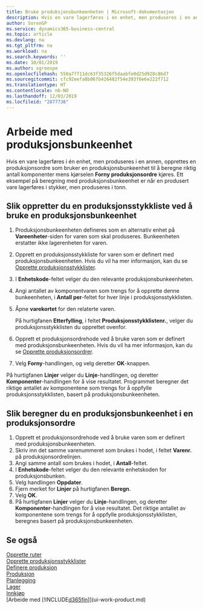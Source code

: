 ```yaml
---
title: Bruke produksjonsbunkeenheten | Microsoft-dokumentasjon
description: Hvis en vare lagerføres i én enhet, men produseres i en annen, må produksjonsordren bruke en produksjonsbunkeenhet til å beregne riktig antall komponenter. Ett eksempel på beregning med produksjonsbunkeenhet er når en produsert vare lagerføres i stykker, men produseres i tonn.
author: SorenGP
ms.service: dynamics365-business-central
ms.topic: article
ms.devlang: na
ms.tgt_pltfrm: na
ms.workload: na
ms.search.keywords: ''
ms.date: 10/01/2019
ms.author: sgroespe
ms.openlocfilehash: 550a7ff11dc63f35326f5daabfe0d25d928c86d7
ms.sourcegitcommit: cfc92eefa8b06fb426482f54e393f0e6e222f712
ms.translationtype: HT
ms.contentlocale: nb-NO
ms.lasthandoff: 12/03/2019
ms.locfileid: "2877738"
---
```

# <a name="work-with-manufacturing-batch-units-of-measure"></a>Arbeide med produksjonsbunkeenhet
Hvis en vare lagerføres i én enhet, men produseres i en annen, opprettes en produksjonsordre som bruker en produksjonsbunkeenhet til å beregne riktig antall komponenter mens kjørselen **Forny produksjonsordre** kjøres. Ett eksempel på beregning med produksjonsbunkeenhet er når en produsert vare lagerføres i stykker, men produseres i tonn.  

## <a name="to-create-a-production-bom-using-a-batch-unit-of-measure"></a>Slik oppretter du en produksjonsstykkliste ved å bruke en produksjonsbunkeenhet  
1.  Produksjonsbunkeenheten defineres som en alternativ enhet på **Vareenheter**-siden for varen som skal produseres. Bunkeenheten erstatter ikke lagerenheten for varen.  
2.  Opprett en produksjonsstykkliste for varen som er definert med produksjonsbunkeenheten. Hvis du vil ha mer informasjon, kan du se [Opprette produksjonsstykklister](production-how-to-create-production-boms.md).  
3.  I **Enhetskode**-feltet velger du den relevante produksjonsbunkeenheten.  
4.  Angi antallet av komponentvaren som trengs for å opprette denne bunkeenheten, i **Antall per**-feltet for hver linje i produksjonsstykklisten.  
5.  Åpne **varekortet** for den relaterte varen.  

    På hurtigfanen **Etterfylling**, i feltet **Produksjonsstykklistenr.**, velger du produksjonsstykklisten du opprettet ovenfor.  
6.  Opprett et produksjonsordrehode ved å bruke varen som er definert med produksjonsbunkeenheten. Hvis du vil ha mer informasjon, kan du se [Opprette produksjonsordrer](production-how-to-create-production-orders.md).  
7.  Velg **Forny**-handlingen, og velg deretter **OK**-knappen.  

På hurtigfanen **Linjer** velger du **Linje**-handlingen, og deretter **Komponenter**-handlingen for å vise resultatet. Programmet beregner det riktige antallet av komponentene som trengs for å oppfylle produksjonsstykklisten, basert på produksjonsbunkeenheten.  

## <a name="to-calculate-a-manufacturing-batch-unit-of-measure-on-a-production-order"></a>Slik beregner du en produksjonsbunkeenhet i en produksjonsordre  
1.  Opprett et produksjonsordrehode ved å bruke varen som er definert med produksjonsbunkeenheten.  
2.  Skriv inn det samme varenummeret som brukes i hodet, i feltet **Varenr.** på produksjonsordrelinjen.  
3.  Angi samme antall som brukes i hodet, i **Antall**-feltet.  
4.  I **Enhetskode**-feltet velger du den relevante enhetskoden for produksjonsbunken.  
5.  Velg handlingen **Oppdater**.
6.  Fjern merket for **Linjer** på hurtigfanen **Beregn**.  
7.  Velg **OK**.  
8.  På hurtigfanen **Linjer** velger du **Linje**-handlingen, og deretter **Komponenter**-handlingen for å vise resultatet. Det riktige antallet av komponentene som trengs for å oppfylle produksjonsstykklisten, beregnes basert på produksjonsbunkeenheten.  

## <a name="see-also"></a>Se også  
[Opprette ruter](production-how-to-create-routings.md)  
[Opprette produksjonsstykklister](production-how-to-create-production-boms.md)     
[Definere produksjon](production-configure-production-processes.md)  
[Produksjon](production-manage-manufacturing.md)    
[Planlegging](production-planning.md)   
[Lager](inventory-manage-inventory.md)  
[Innkjøp](purchasing-manage-purchasing.md)  
[Arbeide med [!INCLUDE[d365fin](includes/d365fin_md.md)]](ui-work-product.md)  
